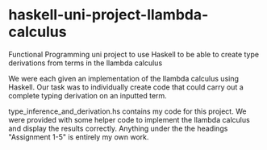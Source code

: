 # haskell-uni-project-llambda-calculus
Functional Programming uni project to use Haskell to be able to create type derivations from terms in the llambda calculus

We were each given an implementation of the llambda calculus using Haskell. Our task was to individually create code that could carry out a complete typing derivation on an inputted term.

type_inference_and_derivation.hs contains my code for this project. We were provided with some helper code to implement the llambda calculus and display the results correctly. Anything under the the headings "Assignment 1-5" is entirely my own work.
